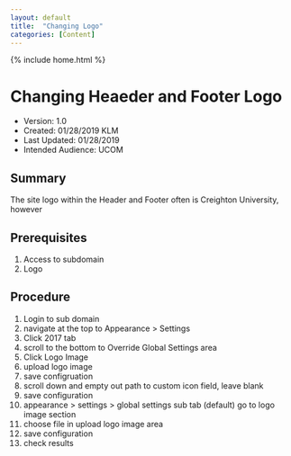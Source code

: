 ```yaml
---
layout: default
title:  "Changing Logo"
categories: [Content] 
---
```

{% include home.html %}
# Changing Heaeder and Footer Logo
* Version: 1.0
* Created: 01/28/2019 KLM
* Last Updated: 01/28/2019
* Intended Audience: UCOM

## Summary

The site logo within the Header and Footer often is Creighton University, however 

## Prerequisites

 1. Access to subdomain
 2. Logo

## Procedure

1. Login to sub domain
2. navigate at the top to Appearance > Settings
3. Click 2017 tab
4. scroll to the bottom to Override Global Settings area
5. Click Logo Image
6. upload logo image
7. save configruation
8. scroll down and empty out path to custom icon field, leave blank
9. save configuration
10. appearance > settings > global settings sub tab (default) go to logo image section
11. choose file in upload logo image area
12. save configuration
13. check results


